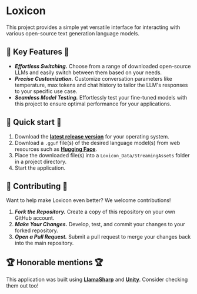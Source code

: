 # Loxicon

This project provides a simple yet versatile interface for interacting with various open-source text generation language models.

## 🔑 Key Features 🔑

* ***Effortless Switching.*** Choose from a range of downloaded open-source LLMs and easily switch between them based on your needs.
* ***Precise Customization.*** Customize conversation parameters like temperature, max tokens and chat history to tailor the LLM's responses to your specific use case.
* ***Seamless Model Testing.*** Effortlessly test your fine-tuned models with this project to ensure optimal performance for your applications.

## 🪽 Quick start 🪽

1. Download the **[latest release version](https://github.com/invisiofficial/Loxicon/releases)** for your operating system.
2. Download a ```.gguf``` file(s) of the desired language model(s) from web resources such as **[Hugging Face](https://huggingface.co/)**.
3. Place the downloaded file(s) into a ```Loxicon_Data/StreamingAssets``` folder in a project directory.
4. Start the application.

## 🤝 Contributing 🤝

Want to help make Loxicon even better? We welcome contributions!

1. ***Fork the Repository.*** Create a copy of this repository on your own GitHub account.
3. ***Make Your Changes.*** Develop, test, and commit your changes to your forked repository.
4. ***Open a Pull Request.*** Submit a pull request to merge your changes back into the main repository.

## 🏆 Honorable mentions 🏆

This application was built using **[LlamaSharp](https://github.com/SciSharp/LLamaSharp)** and **[Unity](https://unity.com/)**. Consider checking them out too!
